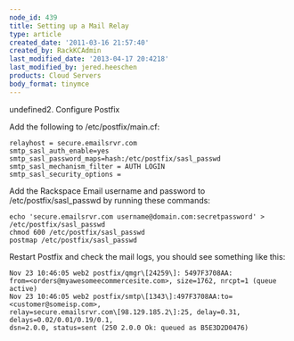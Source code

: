```yaml
---
node_id: 439
title: Setting up a Mail Relay
type: article
created_date: '2011-03-16 21:57:40'
created_by: RackKCAdmin
last_modified_date: '2013-04-17 20:4218'
last_modified_by: jered.heeschen
products: Cloud Servers
body_format: tinymce
---
```


undefined2. Configure Postfix

Add the following to /etc/postfix/main.cf:

    relayhost = secure.emailsrvr.com 
    smtp_sasl_auth_enable=yes 
    smtp_sasl_password_maps=hash:/etc/postfix/sasl_passwd
    smtp_sasl_mechanism_filter = AUTH LOGIN
    smtp_sasl_security_options =

Add the Rackspace Email username and password to
/etc/postfix/sasl\_passwd by running these commands:

    echo 'secure.emailsrvr.com username@domain.com:secretpassword' > /etc/postfix/sasl_passwd
    chmod 600 /etc/postfix/sasl_passwd 
    postmap /etc/postfix/sasl_passwd

Restart Postfix and check the mail logs, you should see something like
this:

    Nov 23 10:46:05 web2 postfix/qmgr\[24259\]: 5497F3708AA:
    from=<orders@myawesomeecommercesite.com>, size=1762, nrcpt=1 (queue active)
    Nov 23 10:46:05 web2 postfix/smtp\[1343\]:497F3708AA:to=<customer@someisp.com>,
    relay=secure.emailsrvr.com\[98.129.185.2\]:25, delay=0.31, delays=0.02/0.01/0.19/0.1,
    dsn=2.0.0, status=sent (250 2.0.0 Ok: queued as B5E3D2D0476)

